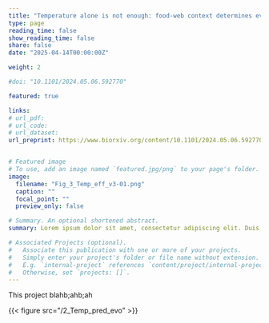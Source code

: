 ```yaml
---
title: "Temperature alone is not enough: food-web context determines evolutionary responses to warming"
type: page
reading_time: false 
show_reading_time: false 
share: false
date: "2025-04-14T00:00:00Z"

weight: 2

#doi: "10.1101/2024.05.06.592770"

featured: true

links:
# url_pdf: 
# url_code: 
# url_dataset: 
url_preprint: https://www.biorxiv.org/content/10.1101/2024.05.06.592770v1


# Featured image
# To use, add an image named `featured.jpg/png` to your page's folder. 
image:
  filename: "Fig_3_Temp_eff_v3-01.png" 
  caption: ""
  focal_point: ""
  preview_only: false

# Summary. An optional shortened abstract.
summary: Lorem ipsum dolor sit amet, consectetur adipiscing elit. Duis posuere tellus ac convallis placerat. Proin tincidunt magna sed ex sollicitudin condimentum.

# Associated Projects (optional).
#   Associate this publication with one or more of your projects.
#   Simply enter your project's folder or file name without extension.
#   E.g. `internal-project` references `content/project/internal-project/index.md`.
#   Otherwise, set `projects: []`.
---
```


This project blahb;ahb;ah

{{< figure src="/2_Temp_pred_evo" >}}